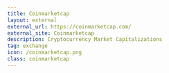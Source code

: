 ```yaml
---
title: Coinmarketcap
layout: external
external_url: https://coinmarketcap.com/
external_site: Coinmarketcap
description: Cryptocurrency Market Capitalizations
tag: exchange
icon: /coinmarketcap.png
class: coinmarketcap
---
```

